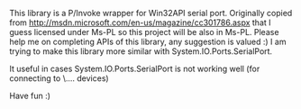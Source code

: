 This library is a P/Invoke wrapper for Win32API serial port.
Originally copied from http://msdn.microsoft.com/en-us/magazine/cc301786.aspx that I guess licensed under Ms-PL so this project will be also in Ms-PL.
Please help me on completing APIs of this library, any suggestion is valued :)
I am trying to make this library more similar with System.IO.Ports.SerialPort.

It useful in cases System.IO.Ports.SerialPort is not working well (for connecting to \\.\... devices)

Have fun :)
